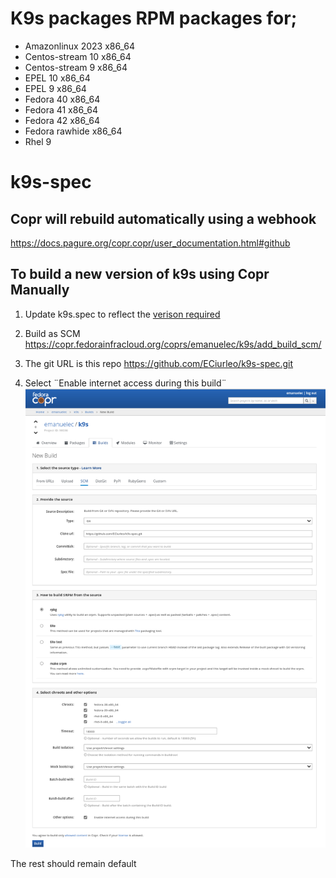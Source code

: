 # K9s packages RPM packages for; 

* Amazonlinux 2023	x86_64
* Centos-stream 10	x86_64
* Centos-stream 9	x86_64
* EPEL 10	x86_64
* EPEL 9	x86_64
* Fedora 40	x86_64
* Fedora 41	x86_64
* Fedora 42	x86_64
* Fedora rawhide	x86_64
* Rhel 9

# k9s-spec

## Copr will rebuild automatically using a webhook
https://docs.pagure.org/copr.copr/user_documentation.html#github 

## To build a new version of k9s using Copr Manually

1. Update k9s.spec to reflect the [verison required](https://github.com/derailed/k9s/releases)

2. Build as SCM
https://copr.fedorainfracloud.org/coprs/emanuelec/k9s/add_build_scm/

3. The git URL is this repo 
https://github.com/ECiurleo/k9s-spec.git

4. Select ¨Enable internet access during this build¨
![Screenshot of Copr Build screen with correct settings](images/screenshot.png)

The rest should remain default



